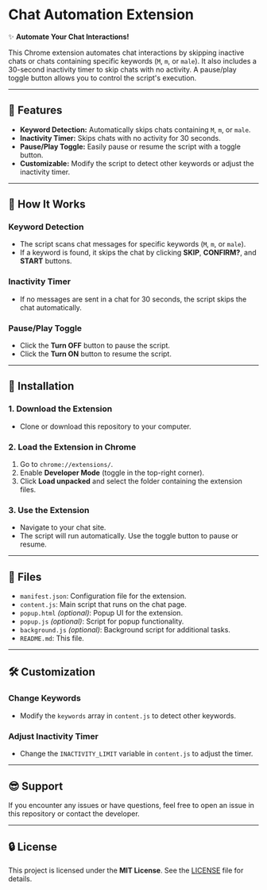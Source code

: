 # Chat Automation Extension

✨ **Automate Your Chat Interactions!**

This Chrome extension automates chat interactions by skipping inactive chats or chats containing specific keywords (`M`, `m`, or `male`). It also includes a 30-second inactivity timer to skip chats with no activity. A pause/play toggle button allows you to control the script's execution.

---

## 🔧 Features

- **Keyword Detection:** Automatically skips chats containing `M`, `m`, or `male`.
- **Inactivity Timer:** Skips chats with no activity for 30 seconds.
- **Pause/Play Toggle:** Easily pause or resume the script with a toggle button.
- **Customizable:** Modify the script to detect other keywords or adjust the inactivity timer.

---

## 🔄 How It Works

### Keyword Detection
- The script scans chat messages for specific keywords (`M`, `m`, or `male`).
- If a keyword is found, it skips the chat by clicking **SKIP**, **CONFIRM?**, and **START** buttons.

### Inactivity Timer
- If no messages are sent in a chat for 30 seconds, the script skips the chat automatically.

### Pause/Play Toggle
- Click the **Turn OFF** button to pause the script.
- Click the **Turn ON** button to resume the script.

---

## 📁 Installation

### 1. Download the Extension
- Clone or download this repository to your computer.

### 2. Load the Extension in Chrome
1. Go to `chrome://extensions/`.
2. Enable **Developer Mode** (toggle in the top-right corner).
3. Click **Load unpacked** and select the folder containing the extension files.

### 3. Use the Extension
- Navigate to your chat site.
- The script will run automatically. Use the toggle button to pause or resume.

---

## 📂 Files

- `manifest.json`: Configuration file for the extension.
- `content.js`: Main script that runs on the chat page.
- `popup.html` *(optional)*: Popup UI for the extension.
- `popup.js` *(optional)*: Script for popup functionality.
- `background.js` *(optional)*: Background script for additional tasks.
- `README.md`: This file.

---

## 🛠️ Customization

### Change Keywords
- Modify the `keywords` array in `content.js` to detect other keywords.

### Adjust Inactivity Timer
- Change the `INACTIVITY_LIMIT` variable in `content.js` to adjust the timer.

---

## 😎 Support
If you encounter any issues or have questions, feel free to open an issue in this repository or contact the developer.

---

## 🔒 License
This project is licensed under the **MIT License**. See the [LICENSE](LICENSE) file for details.

